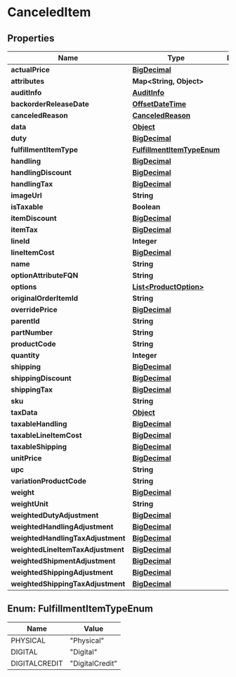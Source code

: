 
# CanceledItem

## Properties
Name | Type | Description | Notes
------------ | ------------- | ------------- | -------------
**actualPrice** | [**BigDecimal**](BigDecimal.md) |  |  [optional]
**attributes** | **Map&lt;String, Object&gt;** |  |  [optional]
**auditInfo** | [**AuditInfo**](AuditInfo.md) |  |  [optional]
**backorderReleaseDate** | [**OffsetDateTime**](OffsetDateTime.md) |  |  [optional]
**canceledReason** | [**CanceledReason**](CanceledReason.md) |  |  [optional]
**data** | [**Object**](.md) |  |  [optional]
**duty** | [**BigDecimal**](BigDecimal.md) |  |  [optional]
**fulfillmentItemType** | [**FulfillmentItemTypeEnum**](#FulfillmentItemTypeEnum) |  |  [optional]
**handling** | [**BigDecimal**](BigDecimal.md) |  |  [optional]
**handlingDiscount** | [**BigDecimal**](BigDecimal.md) |  |  [optional]
**handlingTax** | [**BigDecimal**](BigDecimal.md) |  |  [optional]
**imageUrl** | **String** |  |  [optional]
**isTaxable** | **Boolean** |  |  [optional]
**itemDiscount** | [**BigDecimal**](BigDecimal.md) |  |  [optional]
**itemTax** | [**BigDecimal**](BigDecimal.md) |  |  [optional]
**lineId** | **Integer** |  |  [optional]
**lineItemCost** | [**BigDecimal**](BigDecimal.md) |  |  [optional]
**name** | **String** |  |  [optional]
**optionAttributeFQN** | **String** |  |  [optional]
**options** | [**List&lt;ProductOption&gt;**](ProductOption.md) |  |  [optional]
**originalOrderItemId** | **String** |  |  [optional]
**overridePrice** | [**BigDecimal**](BigDecimal.md) |  |  [optional]
**parentId** | **String** |  |  [optional]
**partNumber** | **String** |  |  [optional]
**productCode** | **String** |  |  [optional]
**quantity** | **Integer** |  |  [optional]
**shipping** | [**BigDecimal**](BigDecimal.md) |  |  [optional]
**shippingDiscount** | [**BigDecimal**](BigDecimal.md) |  |  [optional]
**shippingTax** | [**BigDecimal**](BigDecimal.md) |  |  [optional]
**sku** | **String** |  |  [optional]
**taxData** | [**Object**](.md) |  |  [optional]
**taxableHandling** | [**BigDecimal**](BigDecimal.md) |  |  [optional]
**taxableLineItemCost** | [**BigDecimal**](BigDecimal.md) |  |  [optional]
**taxableShipping** | [**BigDecimal**](BigDecimal.md) |  |  [optional]
**unitPrice** | [**BigDecimal**](BigDecimal.md) |  |  [optional]
**upc** | **String** |  |  [optional]
**variationProductCode** | **String** |  |  [optional]
**weight** | [**BigDecimal**](BigDecimal.md) |  |  [optional]
**weightUnit** | **String** |  |  [optional]
**weightedDutyAdjustment** | [**BigDecimal**](BigDecimal.md) |  |  [optional]
**weightedHandlingAdjustment** | [**BigDecimal**](BigDecimal.md) |  |  [optional]
**weightedHandlingTaxAdjustment** | [**BigDecimal**](BigDecimal.md) |  |  [optional]
**weightedLineItemTaxAdjustment** | [**BigDecimal**](BigDecimal.md) |  |  [optional]
**weightedShipmentAdjustment** | [**BigDecimal**](BigDecimal.md) |  |  [optional]
**weightedShippingAdjustment** | [**BigDecimal**](BigDecimal.md) |  |  [optional]
**weightedShippingTaxAdjustment** | [**BigDecimal**](BigDecimal.md) |  |  [optional]


<a name="FulfillmentItemTypeEnum"></a>
## Enum: FulfillmentItemTypeEnum
Name | Value
---- | -----
PHYSICAL | &quot;Physical&quot;
DIGITAL | &quot;Digital&quot;
DIGITALCREDIT | &quot;DigitalCredit&quot;



